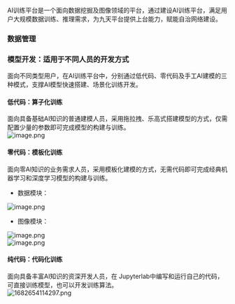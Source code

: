AI训练平台是一个面向数据挖掘及图像领域的平台，通过建设AI训练平台，满足用户大规模数据训练、推理需求，为九天平台提供上台能力，赋能自治网络建设。
<a name="L6Qs5"></a>
### 数据管理
<a name="RfSdA"></a>
### 模型开发：适用于不同人员的开发方式
面向不同类型用户，在AI训练平台中，分别通过低代码、零代码及手工AI建模的三种模式，支撑AI模型快速搭建、场景化训练开发。
<a name="c7hTM"></a>
#### 低代码：算子化训练
面向具备基础AI知识的普通建模人员，采用拖拉拽、乐高式搭建模型的方式，仅需配置少量的参数即可完成模型的构建与训练。<br />![image.png](https://cdn.nlark.com/yuque/0/2023/png/35770947/1682564731865-2e8a8289-e5f7-4b49-8af5-0693db909377.png#averageHue=%23f4f4f3&clientId=ue1365633-d382-4&from=paste&height=281&id=ub8d81b3f&originHeight=848&originWidth=1920&originalType=binary&ratio=1.5&rotation=0&showTitle=false&size=339453&status=done&style=none&taskId=u40a677e6-1683-48d9-8c2b-6ed327a87b4&title=&width=636)
<a name="n3lel"></a>
#### 零代码：模板化训练
面向零AI知识的业务需求人员，采用模板化建模的方式，无需代码即可完成经典机器学习和深度学习模型的构建与训练。

- 数据模块：

![image.png](https://cdn.nlark.com/yuque/0/2023/png/35770947/1682578892659-161e5c92-5ed7-4726-8a38-a54c89dba860.png#clientId=ue1365633-d382-4&from=paste&height=281&id=u1992ec07&originHeight=848&originWidth=1920&originalType=binary&ratio=1.5&rotation=0&showTitle=false&size=259424&status=done&style=none&taskId=uabcfc370-4295-4cf7-9c6b-c1647db55ae&title=&width=637)

- 图像模块：

![image.png](https://cdn.nlark.com/yuque/0/2023/png/35770947/1682582610202-495cfb6a-9260-4834-9437-d5ed93fde5b7.png#clientId=ue1365633-d382-4&from=paste&height=425&id=u4c1ee7e1&originHeight=1186&originWidth=1920&originalType=binary&ratio=1.5&rotation=0&showTitle=false&size=385331&status=done&style=none&taskId=u0bd9b9ee-bcad-428b-b9a6-0c2692c3d80&title=&width=688)<br />![image.png](https://cdn.nlark.com/yuque/0/2023/png/35770947/1682582974669-5700c3ec-fe3b-43f3-bff7-63f498480ff2.png#clientId=ue1365633-d382-4&from=paste&height=256&id=uca4a5392&originHeight=674&originWidth=1169&originalType=binary&ratio=1.5&rotation=0&showTitle=false&size=102020&status=done&style=none&taskId=u32041cd9-7bbf-4817-89bc-2ebf2bf55d4&title=&width=444)
<a name="nEVwX"></a>
#### 纯代码：代码化训练
面向具备丰富AI知识的资深开发人员，在 Jupyterlab中编写和运行自己的代码，可直接训练模型，也可以开发训练算法。<br />![1682654114297.png](https://cdn.nlark.com/yuque/0/2023/png/35770947/1682654177757-245c45cf-9b1b-4262-b025-76a4ce20b8f8.png#clientId=u594887dd-a720-4&from=paste&height=284&id=uaa26f8ba&originHeight=866&originWidth=1920&originalType=binary&ratio=1.5&rotation=0&showTitle=false&size=42215&status=done&style=none&taskId=uc7a97baa-3cda-4c22-805a-d57d0e8a8aa&title=&width=629)

